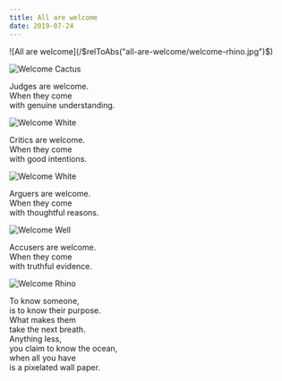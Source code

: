 ```yaml
---
title: All are welcome
date: 2019-07-24
---
```


<div class="row gld-12 teaser-only">
![All are welcome](/$relToAbs("all-are-welcome/welcome-rhino.jpg")$)
</div>

<!--more-->

<div class="cards story row gld-12">
  <section class="story card row gld-12">

![Welcome Cactus](/$relToAbs("all-are-welcome/welcome-cactus.jpg")$)

  <p>

Judges are welcome.   
When they come   
with genuine understanding. 

  </p>

  </section>

  <section class="story card row gld-12">

![Welcome White](/$relToAbs("all-are-welcome/welcome-white.jpg")$)

<p>

Critics are welcome.   
When they come   
with good intentions.


</p>

  </section>

  <section class="story card row gld-12">

![Welcome White](/$relToAbs("all-are-welcome/welcome-red.jpg")$)

<p>

Arguers are welcome.   
When they come   
with thoughtful reasons.


</p>

  </section>


  <section class="story card row gld-12">

![Welcome Well](/$relToAbs("all-are-welcome/welcome-well.jpg")$)

<p>

Accusers are welcome.   
When they come   
with truthful evidence.


</p>

  </section>


  <section class="story card row gld-12">

![Welcome Rhino](/$relToAbs("all-are-welcome/welcome-rhino.jpg")$)

<p>

To know someone,   
is to know their purpose.   
What makes them   
take the next breath.   
Anything less,   
you claim to know the ocean,   
when all you have   
is a pixelated wall paper.


</p>

  </section>

